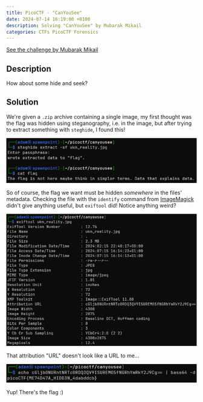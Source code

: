 ```yaml
---
title: PicoCTF - "CanYouSee"
date: 2024-07-14 16:19:00 +0100
description: Solving "CanYouSee" by Mubarak Mikail
categories: CTFs PicoCTF Forensics
---
```


[See the challenge by Mubarak Mikail](https://play.picoctf.org/practice/challenge/408)

## Description
How about some hide and seek?

## Solution
We're given a `.zip` archive containing a single image, my first thought was the flag was hidden using steganography, i.e. in the image, but after trying to extract something with `steghide`, I found this!

![Extracted data](/assets/img/picoctf-CanYouSee1.png)

So of course, the flag we want must be hidden *somewhere* in the files' metadata. Checking the file with the `identify` command from [ImageMagick](https://imagemagick.org/index.php) didn't give anything useful, but `exiftool` did! Notice anything weird?

![EXIF data from the image](/assets/img/picoctf-CanYouSee2.png)

That attribution "URL" doesn't look like a URL to me...

![Decoding the flag from Base64](/assets/img/picoctf-CanYouSee3.png)

Yup! There's the flag :)
